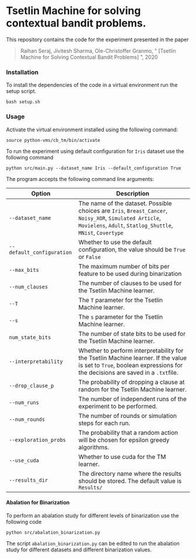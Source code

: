 # Tsetlin Machine for solving contextual bandit problems.


This repository contains the code for the experiment presented in the paper 
> Raihan Seraj, Jivitesh Sharma, Ole-Christoffer Granmo, " [Tsetlin Machine for Solving Contextual Bandit Problems] ", 2020

### Installation 
To install the dependencies of the code in a virtual environment run the setup script.

    bash setup.sh
### Usage

Activate the virtual environment installed using the following command:

    source python-vms/cb_tm/bin/activate


To run the experiment using default configuration for `Iris` dataset use the following command

    python src/main.py --dataset_name Iris --default_configuration True

The program accepts the following command line arguments:

| Option                    | Description                                                                                                                                                            |
|---------------------------|------------------------------------------------------------------------------------------------------------------------------------------------------------------------|
| `--dataset_name`          | The name of the dataset. Possible choices are `Iris`, `Breast_Cancer`, `Noisy_XOR`, `Simulated Article`, `Movielens`, `Adult`, `Statlog_Shuttle`, `MNist`, `Covertype` |
| `--default_configuration` | Whether to use the default configuration, the value should be `True` or `False`                                                                                        |
| `--max_bits`              | The maximum number of bits per feature to be used during binarization                                                                                                  |
| `--num_clauses`           | The number of clauses to be used for the Tsetlin Machine learner.                                                                                                      |
| `--T`                     | The `T` parameter for the Tsetlin Machine learner.                                                                                                                     |
| `--s`                     | The `s` parameter for the Tsetlin Machine learner.                                                                                                                     |
| `num_state_bits`          | The number of state bits to be used for the Tsetlin Machine learner.                                                                                                   |
| `--interpretability`      | Whether to perform interpretability for the Tsetlin Machine learner. If the value is set to `True`, boolean expressions for the decisions are saved in a `.txt`file.   |
| `--drop_clause_p`         | The probability of dropping a clause at random for the Tsetlin Machine learner.                                                                                        |
| `--num_runs`              | The number of independent runs of the experiment to be performed.                                                                                                      |
| `--num_rounds`            | The number of rounds or simulation steps for each run.                                                                                                                 |
| `--exploration_probs`     | The probability that a random action will be chosen for epsilon greedy algorithms.                                                                                     |
| `--use_cuda`              | Whether to use cuda for the TM learner.                                                                                                                                |
| `--results_dir`           | The directory name where the results should be stored. The default value is `Results/`                                                                                 |


#### Abalation for Binarization

To perform an abalation study for different levels of binarization use the following code

    python src/abalation_binarization.py

The script `abalation_binarization.py` can be edited to run the abalation study for different datasets and different binarization values. 





